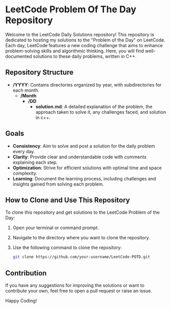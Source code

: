 # LeetCode Problem Of The Day Repository

Welcome to the LeetCode Daily Solutions repository! This repository is dedicated to hosting my solutions to the "Problem of the Day" on LeetCode. Each day, LeetCode features a new coding challenge that aims to enhance problem-solving skills and algorithmic thinking. Here, you will find well-documented solutions to these daily problems, written in C++.

## Repository Structure

- **/YYYY**: Contains directories organized by year, with subdirectories for each month.
    - **/Month**
      - **/DD**
        - **solution.md**: A detailed explanation of the problem, the approach taken to solve it, any challenges faced, and solution in c++.
        
## Goals

- **Consistency**: Aim to solve and post a solution for the daily problem every day.
- **Clarity**: Provide clear and understandable code with comments explaining each step.
- **Optimization**: Strive for efficient solutions with optimal time and space complexity.
- **Learning**: Document the learning process, including challenges and insights gained from solving each problem.

## How to Clone and Use This Repository

To clone this repository and get solutions to the LeetCode Problem of the Day:

1. Open your terminal or command prompt.

2. Navigate to the directory where you want to clone the repository.

3. Use the following command to clone the repository:

   ```bash
   git clone https://github.com/your-username/LeetCode-POTD.git
   
## Contribution

If you have any suggestions for improving the solutions or want to contribute your own, feel free to open a pull request or raise an issue.

Happy Coding!
